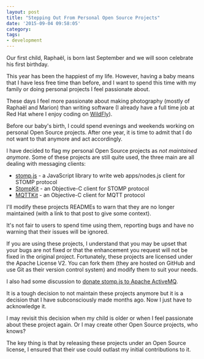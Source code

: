 ```yaml
---
layout: post
title: "Stepping Out From Personal Open Source Projects"
date: '2015-09-04 09:58:05'
category: 
tags:
- development
---
```


Our first child, Rapha&euml;l, is born last September and we will soon celebrate his first birthday.

This year has been the happiest of my life.
However, having a baby means that I have less free time than before,
and I want to spend this time with my family or doing personal projects I feel passionate about.

These days I feel more passionate about making photography (mostly of Rapha&euml;l and Marion) than writing software (I already
have a full time job at Red Hat where I enjoy coding on [WildFly][wildfly]).

Before our baby's birth, I could spend evenings and weekends working on personal Open Source projects.
After one year, it is time to admit that I do not want to that anymore and act accordingly.

I have decided to flag my personal Open Source projects as *not maintained anymore*.
Some of these projects are still quite used, the three main are all dealing with messaging clients:

* [stomp.js][stompjs] - a JavaScript library to write web apps/nodes.js client for STOMP protocol
* [StompKit][StompKit] - an Objective-C client for STOMP protocol
* [MQTTKit][MQTTKit] - an Objective-C client for MQTT protocol

I'll modify these projects READMEs to warn that they are no longer maintained (with a link
to that post to give some context).

It's not fair to users to spend time using them, reporting bugs and have no warning that their issues will be ignored.

If you are using these projects, I understand that you may be upset that your bugs are not fixed or that the enhancement
you request will not be fixed in the original project.
Fortunately, these projects are licensed under the Apache License V2. You can fork them (they are hosted on GitHub and use Git as their version control system) and 
modify them to suit your needs.

I also had some discussion to [donate stomp.js to Apache ActiveMQ][donation].

It is a tough decision to not maintain these projects anymore but it is a decision that I have subconsciously made months ago.
Now I just have to acknowledge it.

I may revisit this decision when my child is older or when I feel passionate about these project again. Or I may create other Open Source projects, who knows?

The key thing is that by releasing these projects under an Open Source license, I ensured that their use could outlast
my initial contributions to it.

[stompjs]: https://github.com/jmesnil/stomp-websocket
[StompKit]: https://github.com/mobile-web-messaging/StompKit
[MQTTKit]: https://github.com/mobile-web-messaging/MQTTKit
[donation]: http://activemq.2283324.n4.nabble.com/Code-donation-for-stomp-js-tp4694260.html
[wildfly]: http://wildfly.org
